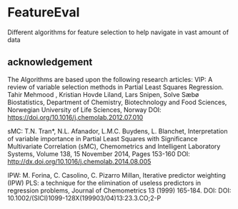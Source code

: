 # FeatureEval
Different algorithms for feature selection to help navigate in vast amount of data

## acknowledgement
The Algorithms are based upon the following research articles: 
VIP: A review of variable selection methods in Partial Least Squares Regression.
    Tahir Mehmood , Kristian Hovde Liland, Lars Snipen, Solve Sæbø
    Biostatistics, Department of Chemistry, Biotechnology and Food Sciences, 
    Norwegian University of Life Sciences, Norway 
    DOI: https://doi.org/10.1016/j.chemolab.2012.07.010

sMC:     T.N. Tran*, N.L. Afanador, L.M.C. Buydens, L. Blanchet, 
Interpretation of variable importance in Partial Least Squares with Significance Multivariate    Correlation (sMC), Chemometrics and Intelligent Laboratory Systems, Volume 138, 15 November 2014, Pages 153-160 
DOI: http://dx.doi.org/10.1016/j.chemolab.2014.08.005

IPW: M. Forina, C. Casolino, C. Pizarro Millan, Iterative predictor weighting
    (IPW) PLS: a technique for the elimination of useless predictors in regression problems,
    Journal of Chemometrics 13 (1999) 165-184.
    DOI: DOI: 10.1002/(SICI)1099-128X(199903/04)13:23.3.CO;2-P
